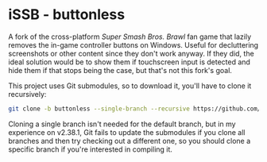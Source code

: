 # iSSB - buttonless

A fork of the cross-platform *Super Smash Bros. Brawl* fan game that lazily removes the in-game controller buttons on Windows. Useful for decluttering screenshots or other content since they don't work anyway. If they did, the ideal solution would be to show them if touchscreen input is detected and hide them if that stops being the case, but that's not this fork's goal.

This project uses Git submodules, so to download it, you'll have to clone it recursively:

```bash
git clone -b buttonless --single-branch --recursive https://github.com/Nightcaat/iSSB
```

Cloning a single branch isn't needed for the default branch, but in my experience on v2.38.1, Git fails to update the submodules if you clone all branches and then try checking out a different one, so you should clone a specific branch if you're interested in compiling it.